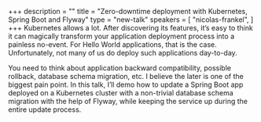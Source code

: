 +++
description = ""
title = "Zero-downtime deployment with Kubernetes, Spring Boot and Flyway"
type = "new-talk"
speakers = [
        "nicolas-frankel",
]
+++
Kubernetes allows a lot. After discovering its features, it’s easy to think it can magically transform your application deployment process into a painless no-event. For Hello World applications, that is the case. Unfortunately, not many of us do deploy such applications day-to-day.

You need to think about application backward compatibility, possible rollback, database schema migration, etc. I believe the later is one of the biggest pain point. In this talk, I’ll demo how to update a Spring Boot app deployed on a Kubernetes cluster with a non-trivial database schema migration with the help of Flyway, while keeping the service up during the entire update process.